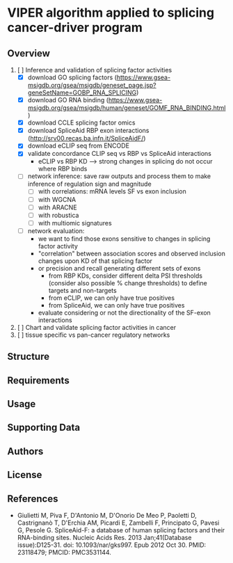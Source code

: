 # VIPER algorithm applied to splicing cancer-driver program

## Overview
1. [ ] Inference and validation of splicing factor activities
    - [X] download GO splicing factors (https://www.gsea-msigdb.org/gsea/msigdb/geneset_page.jsp?geneSetName=GOBP_RNA_SPLICING)
    - [X] download GO RNA binding (https://www.gsea-msigdb.org/gsea/msigdb/human/geneset/GOMF_RNA_BINDING.html)
    - [X] download CCLE splicing factor omics
    - [X] download SpliceAid RBP exon interactions (http://srv00.recas.ba.infn.it/SpliceAidF/)
    - [X] download eCLIP seq from ENCODE
    - [X] validate concordance CLIP seq vs RBP vs SpliceAid interactions
        - eCLIP vs RBP KD --> strong changes in splicing do not occur where RBP binds
    - [ ] network inference: save raw outputs and process them to make inference of regulation sign and magnitude
        - [ ] with correlations: mRNA levels SF vs exon inclusion
        - [ ] with WGCNA
        - [ ] with ARACNE
        - [ ] with robustica
        - [ ] with multiomic signatures
    - [ ] network evaluation:
        - we want to find those exons sensitive to changes in splicing factor activity
        - "correlation" between association scores and observed inclusion changes upon KD of that splicing factor
        - or precision and recall generating different sets of exons
            - from RBP KDs, consider different delta PSI thresholds (consider also possible % change thresholds) to define targets and non-targets
            - from eCLIP, we can only have true positives
            - from SpliceAid, we can only have true positives
        - evaluate considering or not the directionality of the SF-exon interactions
2. [ ] Chart and validate splicing factor activities in cancer
3. [ ] tissue specific vs pan-cancer regulatory networks

## Structure

## Requirements

## Usage

## Supporting Data

## Authors

## License

## References
- Giulietti M, Piva F, D'Antonio M, D'Onorio De Meo P, Paoletti D, Castrignanò T, D'Erchia AM, Picardi E, Zambelli F, Principato G, Pavesi G, Pesole G. SpliceAid-F: a database of human splicing factors and their RNA-binding sites. Nucleic Acids Res. 2013 Jan;41(Database issue):D125-31. doi: 10.1093/nar/gks997. Epub 2012 Oct 30. PMID: 23118479; PMCID: PMC3531144.